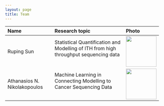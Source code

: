 ```yaml
---
layout: page
title: Team
---
```


| Name | Research topic | Photo |
| :--- | :---- | :---- |
| Ruping Sun | Statistical Quantification and Modelling of ITH from high throughput sequencing data <br> &nbsp; &nbsp; &nbsp; | <img width="100" src="../public/rupingsun.jpg"> |
| Athanasios N. Nikolakopoulos | Machine Learning in Connecting Modelling to Cancer Sequencing Data <br> &nbsp; &nbsp; &nbsp; | <img width="100" src="../public/Athanasios.jpg"> |
